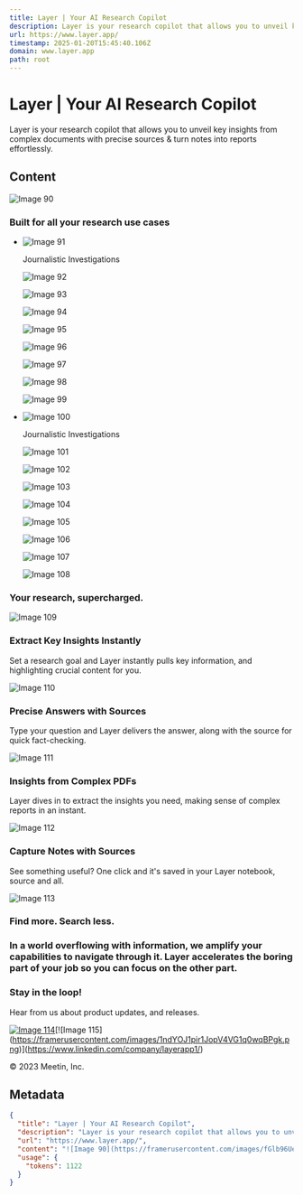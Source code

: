 ```yaml
---
title: Layer | Your AI Research Copilot
description: Layer is your research copilot that allows you to unveil key insights from complex documents with precise sources & turn notes into reports effortlessly.
url: https://www.layer.app/
timestamp: 2025-01-20T15:45:40.106Z
domain: www.layer.app
path: root
---
```


# Layer | Your AI Research Copilot


Layer is your research copilot that allows you to unveil key insights from complex documents with precise sources & turn notes into reports effortlessly.


## Content

![Image 90](https://framerusercontent.com/images/fGlb96UeJW8d9Um4Y0C7T9fxFk.png)

### Built for all your research use cases

*   ![Image 91](https://framerusercontent.com/images/jCc8nGYgZvXeUQqeqHR5ZOGVrM.png)
    
    Journalistic Investigations
    
    ![Image 92](https://framerusercontent.com/images/EBHXWLhPERKWKZxs8JyrTn1JIY.png)
    
    ![Image 93](https://framerusercontent.com/images/zhaIFy2qgUOwokYLxQO7K7faQ.png)
    
    ![Image 94](https://framerusercontent.com/images/mLGwiF7Ew9vrCJmafVU3wPEqH0U.png)
    
    ![Image 95](https://framerusercontent.com/images/AuV1WYhtxBgVbW3Gybr2alNGrw.png)
    
    ![Image 96](https://framerusercontent.com/images/ieO7MyiaTFI1rkbpbZnMGxSE.png)
    
    ![Image 97](https://framerusercontent.com/images/ieO7MyiaTFI1rkbpbZnMGxSE.png)
    
    ![Image 98](https://framerusercontent.com/images/EBHXWLhPERKWKZxs8JyrTn1JIY.png)
    
    ![Image 99](https://framerusercontent.com/images/ieO7MyiaTFI1rkbpbZnMGxSE.png)
    
*   ![Image 100](https://framerusercontent.com/images/jCc8nGYgZvXeUQqeqHR5ZOGVrM.png)
    
    Journalistic Investigations
    
    ![Image 101](https://framerusercontent.com/images/EBHXWLhPERKWKZxs8JyrTn1JIY.png)
    
    ![Image 102](https://framerusercontent.com/images/zhaIFy2qgUOwokYLxQO7K7faQ.png)
    
    ![Image 103](https://framerusercontent.com/images/mLGwiF7Ew9vrCJmafVU3wPEqH0U.png)
    
    ![Image 104](https://framerusercontent.com/images/AuV1WYhtxBgVbW3Gybr2alNGrw.png)
    
    ![Image 105](https://framerusercontent.com/images/ieO7MyiaTFI1rkbpbZnMGxSE.png)
    
    ![Image 106](https://framerusercontent.com/images/ieO7MyiaTFI1rkbpbZnMGxSE.png)
    
    ![Image 107](https://framerusercontent.com/images/EBHXWLhPERKWKZxs8JyrTn1JIY.png)
    
    ![Image 108](https://framerusercontent.com/images/ieO7MyiaTFI1rkbpbZnMGxSE.png)
    

### Your research, supercharged.

![Image 109](https://framerusercontent.com/images/AJJJdaVDLxFGB0sT5WYVAOs5hE.jpg)

### Extract Key Insights Instantly

Set a research goal and Layer instantly pulls key information, and highlighting crucial content for you.

![Image 110](https://framerusercontent.com/images/bT9ThRIHsp5fEM7UO4FBwmDRSPY.jpg)

### Precise Answers with Sources

Type your question and Layer delivers the answer, along with the source for quick fact-checking.

![Image 111](https://framerusercontent.com/images/ED8H61FQymJ39D8cqwb21PCA5P4.jpg)

### Insights from Complex PDFs

Layer dives in to extract the insights you need, making sense of complex reports in an instant.

![Image 112](https://framerusercontent.com/images/uUcsgHxb2yVcV7eUP1QNigtyLM.jpg)

### Capture Notes with Sources

See something useful? One click and it's saved in your Layer notebook, source and all.

![Image 113](https://framerusercontent.com/images/kT4DpqAhnSq2yi8CLW8bsWL1o.jpg)

### Find more. Search less.

### In a world overflowing with information, we amplify your capabilities to navigate through it. Layer accelerates the boring part of your job so you can focus on the other part.

### Stay in the loop!

Hear from us about product updates, and releases.

[![Image 114](https://framerusercontent.com/images/XwHu1TEFf0koAiGOyKU7JB2Xcw.png?scale-down-to=512)](https://twitter.com/layerapp_)[![Image 115](https://framerusercontent.com/images/1ndYOJ1pir1JopV4VG1q0wqBPgk.png)](https://www.linkedin.com/company/layerapp1/)

© 2023 Meetin, Inc.

## Metadata

```json
{
  "title": "Layer | Your AI Research Copilot",
  "description": "Layer is your research copilot that allows you to unveil key insights from complex documents with precise sources & turn notes into reports effortlessly.",
  "url": "https://www.layer.app/",
  "content": "![Image 90](https://framerusercontent.com/images/fGlb96UeJW8d9Um4Y0C7T9fxFk.png)\n\n### Built for all your research use cases\n\n*   ![Image 91](https://framerusercontent.com/images/jCc8nGYgZvXeUQqeqHR5ZOGVrM.png)\n    \n    Journalistic Investigations\n    \n    ![Image 92](https://framerusercontent.com/images/EBHXWLhPERKWKZxs8JyrTn1JIY.png)\n    \n    ![Image 93](https://framerusercontent.com/images/zhaIFy2qgUOwokYLxQO7K7faQ.png)\n    \n    ![Image 94](https://framerusercontent.com/images/mLGwiF7Ew9vrCJmafVU3wPEqH0U.png)\n    \n    ![Image 95](https://framerusercontent.com/images/AuV1WYhtxBgVbW3Gybr2alNGrw.png)\n    \n    ![Image 96](https://framerusercontent.com/images/ieO7MyiaTFI1rkbpbZnMGxSE.png)\n    \n    ![Image 97](https://framerusercontent.com/images/ieO7MyiaTFI1rkbpbZnMGxSE.png)\n    \n    ![Image 98](https://framerusercontent.com/images/EBHXWLhPERKWKZxs8JyrTn1JIY.png)\n    \n    ![Image 99](https://framerusercontent.com/images/ieO7MyiaTFI1rkbpbZnMGxSE.png)\n    \n*   ![Image 100](https://framerusercontent.com/images/jCc8nGYgZvXeUQqeqHR5ZOGVrM.png)\n    \n    Journalistic Investigations\n    \n    ![Image 101](https://framerusercontent.com/images/EBHXWLhPERKWKZxs8JyrTn1JIY.png)\n    \n    ![Image 102](https://framerusercontent.com/images/zhaIFy2qgUOwokYLxQO7K7faQ.png)\n    \n    ![Image 103](https://framerusercontent.com/images/mLGwiF7Ew9vrCJmafVU3wPEqH0U.png)\n    \n    ![Image 104](https://framerusercontent.com/images/AuV1WYhtxBgVbW3Gybr2alNGrw.png)\n    \n    ![Image 105](https://framerusercontent.com/images/ieO7MyiaTFI1rkbpbZnMGxSE.png)\n    \n    ![Image 106](https://framerusercontent.com/images/ieO7MyiaTFI1rkbpbZnMGxSE.png)\n    \n    ![Image 107](https://framerusercontent.com/images/EBHXWLhPERKWKZxs8JyrTn1JIY.png)\n    \n    ![Image 108](https://framerusercontent.com/images/ieO7MyiaTFI1rkbpbZnMGxSE.png)\n    \n\n### Your research, supercharged.\n\n![Image 109](https://framerusercontent.com/images/AJJJdaVDLxFGB0sT5WYVAOs5hE.jpg)\n\n### Extract Key Insights Instantly\n\nSet a research goal and Layer instantly pulls key information, and highlighting crucial content for you.\n\n![Image 110](https://framerusercontent.com/images/bT9ThRIHsp5fEM7UO4FBwmDRSPY.jpg)\n\n### Precise Answers with Sources\n\nType your question and Layer delivers the answer, along with the source for quick fact-checking.\n\n![Image 111](https://framerusercontent.com/images/ED8H61FQymJ39D8cqwb21PCA5P4.jpg)\n\n### Insights from Complex PDFs\n\nLayer dives in to extract the insights you need, making sense of complex reports in an instant.\n\n![Image 112](https://framerusercontent.com/images/uUcsgHxb2yVcV7eUP1QNigtyLM.jpg)\n\n### Capture Notes with Sources\n\nSee something useful? One click and it's saved in your Layer notebook, source and all.\n\n![Image 113](https://framerusercontent.com/images/kT4DpqAhnSq2yi8CLW8bsWL1o.jpg)\n\n### Find more. Search less.\n\n### In a world overflowing with information, we amplify your capabilities to navigate through it. Layer accelerates the boring part of your job so you can focus on the other part.\n\n### Stay in the loop!\n\nHear from us about product updates, and releases.\n\n[![Image 114](https://framerusercontent.com/images/XwHu1TEFf0koAiGOyKU7JB2Xcw.png?scale-down-to=512)](https://twitter.com/layerapp_)[![Image 115](https://framerusercontent.com/images/1ndYOJ1pir1JopV4VG1q0wqBPgk.png)](https://www.linkedin.com/company/layerapp1/)\n\n© 2023 Meetin, Inc.",
  "usage": {
    "tokens": 1122
  }
}
```
